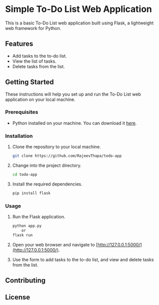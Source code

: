 # Simple To-Do List Web Application

This is a basic To-Do List web application built using Flask, a lightweight web framework for Python.

## Features

- Add tasks to the to-do list.
- View the list of tasks.
- Delete tasks from the list.

## Getting Started

These instructions will help you set up and run the To-Do List web application on your local machine.

### Prerequisites

- Python installed on your machine. You can download it [here](https://www.python.org/downloads/).

### Installation

1. Clone the repository to your local machine.

    ```bash
    git clone https://github.com/RajeevThapa/todo-app
    ```

2. Change into the project directory.

    ```bash
    cd todo-app
    ```

3. Install the required dependencies.

    ```bash
    pip install flask
    ```

### Usage

1. Run the Flask application.

    ```bash
    python app.py
        or
    flask run
    ```

2. Open your web browser and navigate to [http://127.0.0.1:5000/](http://127.0.0.1:5000/).

3. Use the form to add tasks to the to-do list, and view and delete tasks from the list.

## Contributing



## License


